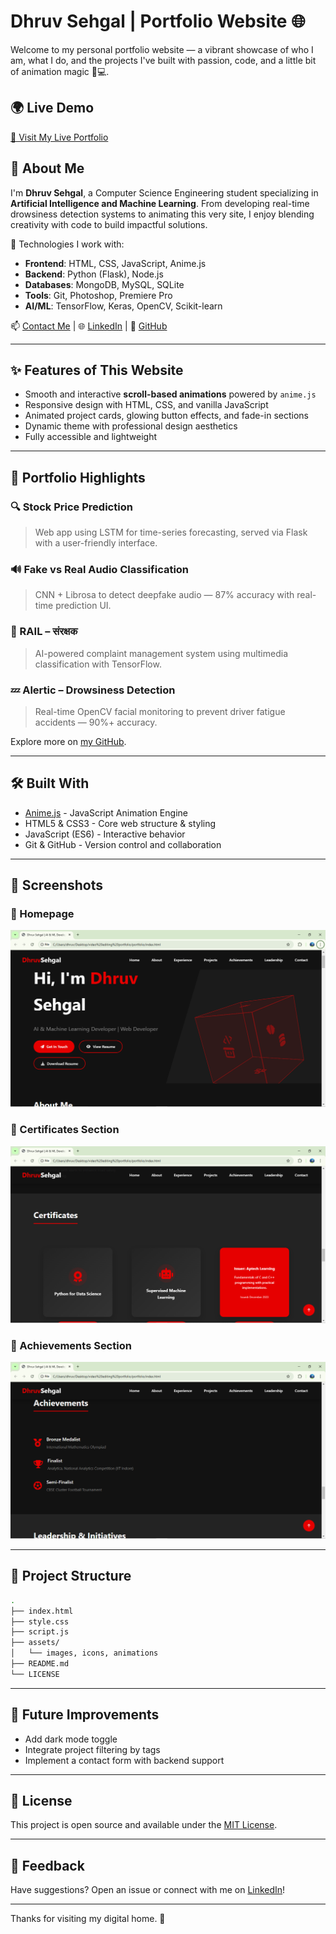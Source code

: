 # Dhruv Sehgal | Portfolio Website 🌐

Welcome to my personal portfolio website — a vibrant showcase of who I am, what I do, and the projects I've built with passion, code, and a little bit of animation magic 🎨💻.

## 🌍 Live Demo

[🔗 Visit My Live Portfolio](https://dhruv-shgal.github.io/Portfolio/)

## 🚀 About Me

I'm **Dhruv Sehgal**, a Computer Science Engineering student specializing in **Artificial Intelligence and Machine Learning**. From developing real-time drowsiness detection systems to animating this very site, I enjoy blending creativity with code to build impactful solutions.

🔧 Technologies I work with:
- **Frontend**: HTML, CSS, JavaScript, Anime.js
- **Backend**: Python (Flask), Node.js
- **Databases**: MongoDB, MySQL, SQLite
- **Tools**: Git, Photoshop, Premiere Pro
- **AI/ML**: TensorFlow, Keras, OpenCV, Scikit-learn

📫 [Contact Me](mailto:dhruvsehgal2004@gmail.com) | 🌐 [LinkedIn](https://linkedin.com/in/dhruv-sehgal-a95058268) | 🧠 [GitHub](https://github.com/dhruv-shgal)

---

## ✨ Features of This Website

- Smooth and interactive **scroll-based animations** powered by `anime.js`
- Responsive design with HTML, CSS, and vanilla JavaScript
- Animated project cards, glowing button effects, and fade-in sections
- Dynamic theme with professional design aesthetics
- Fully accessible and lightweight

---

## 💼 Portfolio Highlights

### 🔍 Stock Price Prediction
> Web app using LSTM for time-series forecasting, served via Flask with a user-friendly interface.

### 🔊 Fake vs Real Audio Classification
> CNN + Librosa to detect deepfake audio — 87% accuracy with real-time prediction UI.

### 🚆 RAIL – संरक्षक
> AI-powered complaint management system using multimedia classification with TensorFlow.

### 💤 Alertic – Drowsiness Detection
> Real-time OpenCV facial monitoring to prevent driver fatigue accidents — 90%+ accuracy.

Explore more on [my GitHub](https://github.com/dhruv-shgal).

---

## 🛠️ Built With

- [Anime.js](https://animejs.com/) - JavaScript Animation Engine
- HTML5 & CSS3 - Core web structure & styling
- JavaScript (ES6) - Interactive behavior
- Git & GitHub - Version control and collaboration

---

## 📸 Screenshots

### 🔹 Homepage
![Homepage](./assets/images/web_main.png)

### 🔹 Certificates  Section
![Projects](./assets/images/web_cer.png)

### 🔹 Achievements Section
![Mobile View](./assets/images/web_ach.png)

---

## 📂 Project Structure

```bash
.
├── index.html
├── style.css
├── script.js
├── assets/
│   └── images, icons, animations
├── README.md
└── LICENSE
```

---

## 🧩 Future Improvements

- Add dark mode toggle
- Integrate project filtering by tags
- Implement a contact form with backend support

---

## 📜 License

This project is open source and available under the [MIT License](LICENSE).

---

## 💬 Feedback

Have suggestions? Open an issue or connect with me on [LinkedIn](https://linkedin.com/in/dhruv-sehgal-a95058268)!

---

Thanks for visiting my digital home. 🚀
